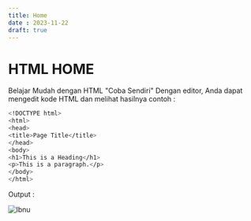 ```yaml
---
title: Home
date : 2023-11-22
draft: true
---
```


# HTML HOME
Belajar Mudah dengan HTML "Coba Sendiri"
Dengan editor, Anda dapat mengedit kode HTML dan melihat hasilnya
contoh :
```sh
<!DOCTYPE html>
<html>
<head>
<title>Page Title</title>
</head>
<body>
<h1>This is a Heading</h1>
<p>This is a paragraph.</p>
</body>
</html> 
```
Output :



![Ibnu](https://github.com/uin-unit/docs-html/blob/main/images/html-home.png)
